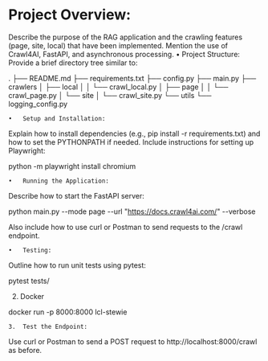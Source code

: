 

#	Project Overview:
Describe the purpose of the RAG application and the crawling features (page, site, local) that have been implemented. Mention the use of Crawl4AI, FastAPI, and asynchronous processing.
	•	Project Structure:
Provide a brief directory tree similar to:

.
├── README.md
├── requirements.txt
├── config.py
├── main.py
├── crawlers
│   ├── local
│   │   └── crawl_local.py
│   ├── page
│   │   └── crawl_page.py
│   └── site
│       └── crawl_site.py
└── utils
    └── logging_config.py


	•	Setup and Installation:
Explain how to install dependencies (e.g., pip install -r requirements.txt) and how to set the PYTHONPATH if needed. Include instructions for setting up Playwright:

python -m playwright install chromium


	•	Running the Application:
Describe how to start the FastAPI server:

python main.py --mode page --url "https://docs.crawl4ai.com/" --verbose

Also include how to use curl or Postman to send requests to the /crawl endpoint.

	•	Testing:
Outline how to run unit tests using pytest:

pytest tests/




2. Docker 

docker run -p 8000:8000 lcl-stewie


	3.	Test the Endpoint:
Use curl or Postman to send a POST request to http://localhost:8000/crawl as before.

